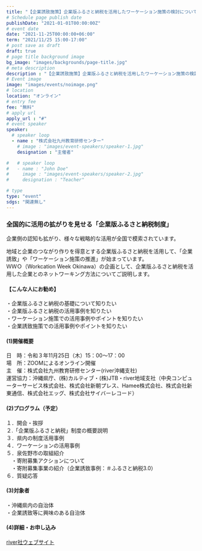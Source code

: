 ```yaml
---
title: "【企業誘致施策】企業版ふるさと納税を活用したワーケーション施策の検討について"
# Schedule page publish date
publishDate: "2021-01-01T00:00:00Z"
# event date
date: "2021-11-25T00:00:00+06:00"
term: "2021/11/25 15:00-17:00"
# post save as draft
draft: true
# page title background image
bg_image: "images/backgrounds/page-title.jpg"
# meta description
description : "【企業誘致施策】企業版ふるさと納税を活用したワーケーション施策の検討について"
# Event image
image: "images/events/noimage.png"
# location
location: "オンライン"
# entry fee
fee: "無料"
# apply url
apply_url : "#"
# event speaker
speaker:
  # speaker loop
  - name : "株式会社九州教育研修センター"
    # image : "images/event-speakers/speaker-1.jpg"
    designation : "主催者"

#   # speaker loop
#   - name : "John Doe"
#     image : "images/event-speakers/speaker-2.jpg"
#     designation : "Teacher"

# type
type: "event"
sdgs: "関連無し"
---
```


### 全国的に活用の拡がりを見せる「企業版ふるさと納税制度」
企業側の認知も拡がり、様々な戦略的な活用が全国で模索されています。  
  
地域と企業のつながり作りを得意とする企業版ふるさと納税を活用して、「企業誘致」や「ワーケーション施策の推進」が始まっています。  
ＷＷＯ（Workcation Week Okinawa）の企画として、企業版ふるさと納税を活用した企業とのネットワーキング方法についてご説明します。  
  
#### 【こんな人にお勧め】  
・企業版ふるさと納税の基礎について知りたい  
・企業版ふるさと納税の活用事例を知りたい  
・ワーケーション施策での活用事例やポイントを知りたい  
・企業誘致施策での活用事例やポイントを知りたい  

#### (1)開催概要
日　時：令和３年11月25日（木）15：00～17：00  
場　所：ZOOMによるオンライン開催  
主　催：株式会社九州教育研修センター(river沖縄支社)  
運営協力：沖縄県庁、(株)カルティブ・(株)JTB・river地域支社（中央コンピューターサービス株式会社、株式会社新朝プレス、Hamee株式会社、株式会社新東通信、株式会社エッグ、株式会社サイバーレコード）  

#### (2)プログラム（予定）
１．開会・挨拶  
２.「企業版ふるさと納税」制度の概要説明  
３．県内の制度活用事例  
４．ワーケーションの活用事例  
５．泉佐野市の取組紹介  
　・寄附募集アクションについて  
　・寄附募集事業の紹介（企業誘致事例：＃ふるさと納税3.0）  
６．質疑応答  

#### (3)対象者
・沖縄県内の自治体  
・企業誘致等に興味のある自治体  

#### (4)詳細・お申し込み
<a href="https://cpriver.jp/seminar/detail/90" target="_blank">river社ウェブサイト</a>  

